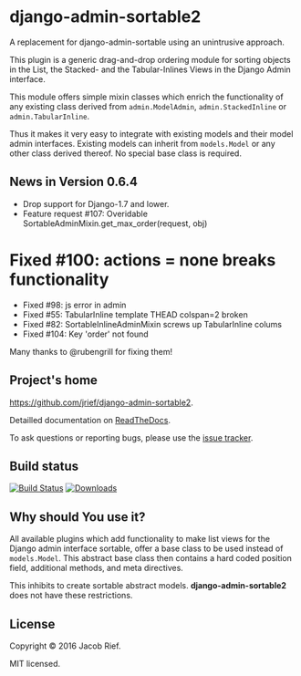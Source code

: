 django-admin-sortable2
======================

A replacement for django-admin-sortable using an unintrusive approach.

This plugin is a generic drag-and-drop ordering module for sorting objects in the List, the Stacked-
and the Tabular-Inlines Views in the Django Admin interface.

This module offers simple mixin classes which enrich the functionality of any existing class derived
from ``admin.ModelAdmin``, ``admin.StackedInline`` or ``admin.TabularInline``.

Thus it makes it very easy to integrate with existing models and their model admin interfaces.
Existing models can inherit from ``models.Model`` or any other class derived thereof. No special
base class is required.


News in Version 0.6.4
---------------------

* Drop support for Django-1.7 and lower.
* Feature request #107: Overidable SortableAdminMixin.get_max_order(request, obj)
# Fixed #100: actions = none breaks functionality
* Fixed #98: js error in admin
* Fixed #55: TabularInline template THEAD colspan=2 broken
* Fixed #82: SortableInlineAdminMixin screws up TabularInline colums
* Fixed #104: Key 'order' not found

Many thanks to @rubengrill for fixing them!


Project's home
--------------
https://github.com/jrief/django-admin-sortable2.

Detailled documentation on [ReadTheDocs](http://django-admin-sortable2.readthedocs.org/en/latest/).

To ask questions or reporting bugs, please use the [issue tracker](https://github.com/jrief/django-admin-sortable2/issues).


Build status
------------

[![Build Status](https://travis-ci.org/jrief/django-admin-sortable2.png?branch=master)](https://travis-ci.org/jrief/django-admin-sortable2)
[![Downloads](http://img.shields.io/pypi/dm/django-admin-sortable2.svg?style=flat-square)](https://pypi.python.org/pypi/django-admin-sortable2/)


Why should You use it?
----------------------
All available plugins which add functionality to make list views for the Django admin interface
sortable, offer a base class to be used instead of ``models.Model``. This abstract base class then
contains a hard coded position field, additional methods, and meta directives.

This inhibits to create sortable abstract models. **django-admin-sortable2** does not have these
restrictions.


License
-------

Copyright &copy; 2016 Jacob Rief.

MIT licensed.
